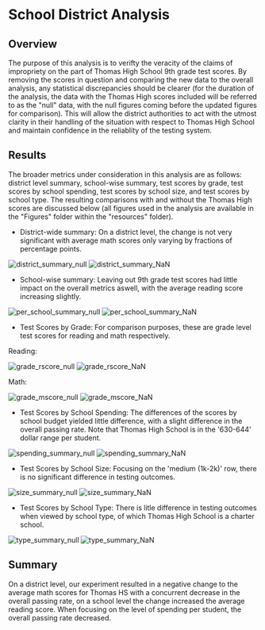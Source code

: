 # School District Analysis
## Overview
The purpose of this analysis is to verifty the veracity of the claims of impropriety on the part of Thomas High School 9th grade test scores. By removing the scores in question and comparing the new data to the overall analysis, any statistical discrepancies should be clearer (for the duration of the analysis, the data with the Thomas High scores included will be referred to as the "null" data, with the null figures coming before the updated figures for comparison). This will allow the district authorities to act with the utmost clarity in their handling of the situation with respect to Thomas High School and maintain confidence in the reliablity of the testing system.

## Results
The broader metrics under consideration in this analysis are as follows: district level summary, school-wise summary, test scores by grade, test scores by school spending, test scores by school size, and test scores by school type. The resulting comparisons with and without the Thomas High scores are discussed below (all figures used in the analysis are available in the "Figures" folder within the "resources" folder).
* District-wide summary: On a district level, the change is not very significant with average math scores only varying by fractions of percentage points.

![district_summary_null](https://user-images.githubusercontent.com/95315957/150703361-161aa2ea-f021-458f-afed-8bed4a811225.PNG)
![district_summary_NaN](https://user-images.githubusercontent.com/95315957/150703363-95842ed8-5f48-44a0-be10-9c0a2e1c12e1.PNG)

* School-wise summary: Leaving out 9th grade test scores had little impact on the overall metrics aswell, with the average reading score increasing slightly. 

![per_school_summary_null](https://user-images.githubusercontent.com/95315957/150704645-7d8a5baf-f662-4eb9-a015-9350048f1270.PNG)
![per_school_summary_NaN](https://user-images.githubusercontent.com/95315957/150704649-231b1236-8f55-4ae4-a715-296e5534624d.PNG)

* Test Scores by Grade: For comparison purposes, these are grade level test scores for reading and math respectively.

Reading:

![grade_rscore_null](https://user-images.githubusercontent.com/95315957/150706948-0646bc8c-9cfa-48ed-85fd-621f78136515.PNG)
![grade_rscore_NaN](https://user-images.githubusercontent.com/95315957/150707004-71510ba1-97cb-464e-b9ca-7ba91721727a.PNG)

Math:

![grade_mscore_null](https://user-images.githubusercontent.com/95315957/150707011-20e0e8d6-6811-43bb-952e-cfe5363cc85e.PNG)
![grade_mscore_NaN](https://user-images.githubusercontent.com/95315957/150707021-00cecc57-e7eb-41cc-b67a-2c52d0d5c945.PNG)

* Test Scores by School Spending: The differences of the scores by school budget yielded little difference, with a slight difference in the overall passing rate. Note that Thomas High School is in the '630-644' dollar range per student. 

![spending_summary_null](https://user-images.githubusercontent.com/95315957/150705514-cc24c10e-80a2-4910-955b-18d8790555ae.PNG)
![spending_summary_NaN](https://user-images.githubusercontent.com/95315957/150705525-14510876-d420-4aed-a00f-3db33dd350f3.PNG)

* Test Scores by School Size: Focusing on the 'medium (1k-2k)' row, there is no significant difference in testing outcomes. 

![size_summary_null](https://user-images.githubusercontent.com/95315957/150705929-713d88ea-ad63-43ef-a523-78babfb2b21a.PNG)
![size_summary_NaN](https://user-images.githubusercontent.com/95315957/150705937-0f8119f6-593f-45d2-9053-9cb734f90c0f.PNG)

* Test Scores by School Type: There is litle difference in testing outcomes when viewed by school type, of which Thomas High School is a charter school. 

![type_summary_null](https://user-images.githubusercontent.com/95315957/150706264-8f377d58-7289-449d-a9bf-82861c35ee18.PNG)
![type_summary_NaN](https://user-images.githubusercontent.com/95315957/150706278-56fda99d-8e78-4309-8d9c-9f1e90b7ed3e.PNG)

## Summary
On a district level, our experiment resulted in a negative change to the average math scores for Thomas HS with a concurrent decrease in the overall passing rate, on a school level the change increased the average reading score. When focusing on the level of spending per student, the overall passing rate decreased. 
